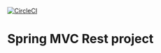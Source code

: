 [![CircleCI](https://circleci.com/gh/boskodjokic/SpringMVCRest.svg?style=svg)](https://circleci.com/gh/boskodjokic/SpringMVCRest)


# Spring MVC Rest project
